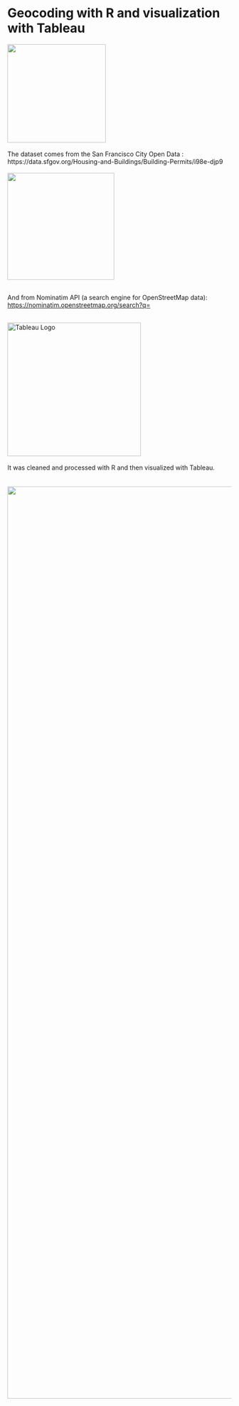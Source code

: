 # Geocoding with R and visualization with Tableau

<img width="221" alt="" src="https://github.com/ZofiaQlt/geocoding_r_tableau/assets/67431758/b616defa-9e52-45b4-9944-8c8d9ea8d223">

<br>
<br>
The dataset comes from the San Francisco City Open Data : 
<br>
https://data.sfgov.org/Housing-and-Buildings/Building-Permits/i98e-djp9
<br>
<br>
<img width="240" alt="" src="https://github.com/ZofiaQlt/geocoding_r_tableau/assets/67431758/a9d2d66f-a1be-486f-8990-5d867e4e2b8f">
<br>
<br>

And from Nominatim API (a search engine for OpenStreetMap data): 
<br>
https://nominatim.openstreetmap.org/search?q=
<br>
<br>

<img width="300" alt="Tableau Logo" src="https://github.com/ZofiaQlt/geocoding_r_tableau/assets/67431758/1cf7a25a-7db8-410f-a8ad-934cf9466989">
<br>
<br>
It was cleaned and processed with R and then visualized with Tableau.
<br>
<br>
<br>
<img width="2048" alt="" src="https://github.com/ZofiaQlt/geocoding_r_tableau/assets/67431758/e11c89c7-7d64-4a77-952e-04f5c4d440d2">
